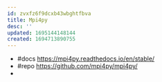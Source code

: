 ```yaml
---
id: zvxfz6f9dcxb43wbghtfbva
title: Mpi4py
desc: ''
updated: 1695144148144
created: 1694713890755
---
```


- #docs https://mpi4py.readthedocs.io/en/stable/
- #repo https://github.com/mpi4py/mpi4py/
- 